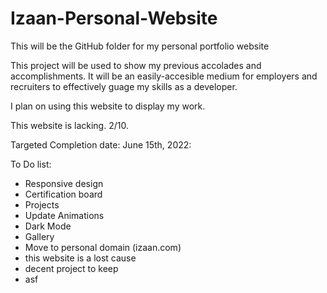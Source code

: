 # Izaan-Personal-Website
This will be the GitHub folder for my personal portfolio website

This project will be used to show my previous accolades and accomplishments. It will be an easily-accesible medium for employers and recruiters to effectively guage my skills as a developer.

I plan on using this website to display my work.

This website is lacking. 2/10.

Targeted Completion date: June 15th, 2022:

To Do list:

- Responsive design
- Certification board
- Projects
- Update Animations
- Dark Mode
- Gallery
- Move to personal domain (izaan.com)
- this website is a lost cause
- decent project to keep
- asf
